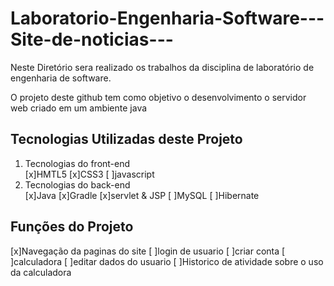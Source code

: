 # Laboratorio-Engenharia-Software---Site-de-noticias---
Neste Diretório sera realizado os trabalhos da disciplina de laboratório de engenharia de software.
<p>O projeto deste github tem como objetivo o desenvolvimento o servidor web criado em um ambiente java</p>
<h2>Tecnologias Utilizadas deste Projeto</h2>
<ol>
<li>Tecnologias do front-end</li>
[x]HMTL5
[x]CSS3
[ ]javascript
<li>Tecnologias do back-end</li>
[x]Java
[x]Gradle
[x]servlet & JSP
[ ]MySQL
[ ]Hibernate
</ol>
<h2>Funções do Projeto</h2>
[x]Navegação da paginas do site
[ ]login de usuario
[ ]criar conta
[ ]calculadora
[ ]editar dados do usuario
[ ]Historico de atividade sobre o uso da calculadora
